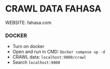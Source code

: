 <h1> CRAWL DATA FAHASA </h1>

WEBSITE: fahasa.com

### DOCKER
  - Turn on docker
  - Open and run in CMD:
    `Docker compose up -d`
  - CRAWL data:
    `localhost:9000/crawl`
  - Search
    `localhost:9000`
